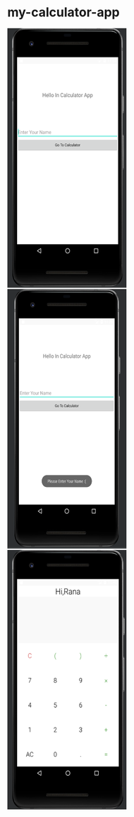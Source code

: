 # my-calculator-app

<img src="https://github.com/RANAKHAL/my-calculator-app/blob/main/screenshots/Calculator%201.png" width="270" height="585">


<img src="https://github.com/RANAKHAL/my-calculator-app/blob/main/screenshots/Calculator%202.png" width="270" height="585">


<img src="https://github.com/RANAKHAL/my-calculator-app/blob/main/screenshots/Calculator%203.png" width="270" height="585">
